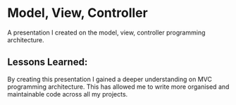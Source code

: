 # Model, View, Controller 
A presentation I created on the model, view, controller programming architecture. 

## Lessons Learned:

By creating this presentation I gained a deeper understanding on MVC programming architecture. This has allowed me to write more organised and maintainable code across all my projects.



